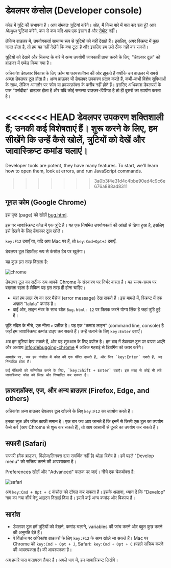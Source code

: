 # डेवलपर कंसोल (Developer console)

कोड में त्रुटि की संभावना है। आप संभवतः त्रुटियां करेंगे। ओह, मैं किस बारे में बात कर रहा हूं? आप *बिल्कुल* त्रुटियां करेंगे, कम से कम यदि आप एक इंसान हैं और [रोबोट](https://en.wikipedia.org/wiki/Bender_(Futurama)) नहीं।

लेकिन ब्राउज़र में, उपयोगकर्ता सामान्य रूप से त्रुटियों को नहीं देखते हैं। इसलिए, अगर स्क्रिप्ट में कुछ गलत होता है, तो हम यह नहीं देखेंगे कि क्या टूटा है और इसलिए हम उसे ठीक नहीं कर सकते।

त्रुटियों को देखने और स्क्रिप्ट के बारे में अन्य उपयोगी जानकारी प्राप्त करने के लिए, "डेवलपर टूल" को ब्राउज़र में एम्बेड किया गया है।

अधिकांश डेवलपर विकास के लिए क्रोम या फ़ायरफ़ॉक्स की ओर झुकते हैं क्योंकि उन ब्राउज़र में सबसे अच्छा डेवलपर टूल होता है। अन्य ब्राउज़र भी डेवलपर उपकरण प्रदान करते हैं, कभी-कभी विशेष सुविधाओं के साथ, लेकिन आमतौर पर क्रोम या फ़ायरफ़ॉक्स के करीब नहीं होते हैं। इसलिए अधिकांश डेवलपर्स के पास "पसंदीदा" ब्राउज़र होता है और यदि कोई समस्या ब्राउज़र-विशिष्ट है तो ही दूसरों का उपयोग करता है।

<<<<<<< HEAD
डेवलपर उपकरण शक्तिशाली हैं; उनकी कई विशेषताएं हैं। शुरू करने के लिए, हम सीखेंगे कि उन्हें कैसे खोलें, त्रुटियों को देखें और जावास्क्रिप्ट कमांड चलाएं।
=======
Developer tools are potent, they have many features. To start, we'll learn how to open them, look at errors, and run JavaScript commands.
>>>>>>> 3a0b3f4e31d4c4bbe90ed4c9c6e676a888ad8311

## गूगल क्रोम (Google Chrome)

इस पृष्ठ (page) को खोलें [bug.html](bug.html).

इस पर जावास्क्रिप्ट कोड में एक त्रुटि है। यह एक नियमित उपयोगकर्ता की आंखों से छिपा हुआ है, इसलिए इसे देखने के लिए डेवलपर टूल खोलें।

`key:F12` दबाएँ या, यदि आप Mac पर हैं, तो `key:Cmd+Opt+J` दबाएँ.

डेवलपर टूल डिफ़ॉल्ट रूप से कंसोल टैब पर खुलेगा।

यह कुछ इस तरह दिखता है:

![chrome](chrome.png)

डेवलपर टूल का सटीक रूप आपके Chrome के संस्करण पर निर्भर करता है। यह समय-समय पर बदलता रहता है लेकिन यह इस तरह ही होना चाहिए।

- यहां हम लाल रंग का एरर मैसेज (error message) देख सकते हैं। इस मामले में, स्क्रिप्ट में एक अज्ञात "lalala" कमांड है।
- दाईं ओर, लाइन नंबर के साथ स्रोत `Bug.html: 12` पर क्लिक करने योग्य लिंक है जहां त्रुटि हुई है।

त्रुटि संदेश के नीचे, एक नीला `>` प्रतीक है। यह एक "कमांड लाइन" (command line, console) है जहाँ हम जावास्क्रिप्ट कमांड टाइप कर सकते हैं। उन्हें चलाने के लिए `key:Enter` दबाएँ।

अब हम त्रुटियां देख सकते हैं, और यह शुरुआत के लिए पर्याप्त है। हम बाद में डेवलपर टूल पर वापस आएंगे और अध्याय <info:debugging-chrome> में अधिक गहराई से डिबगिंग को कवर करेंगे।

```smart header="Multi-line input"
आमतौर पर, जब हम कंसोल में कोड की एक पंक्ति डालते हैं, और फिर `key:Enter` दबाते हैं, यह निष्पादित होता है।

कई पंक्तियों को सम्मिलित करने के लिए, `key:Shift + Enter` दबाएँ। इस तरह से कोई भी लंबे जावास्क्रिप्ट कोड को लिख और निष्पादित कर सकता है।
```

## फ़ायरफ़ॉक्स, एज, और अन्य ब्राउज़र (Firefox, Edge, and others)

अधिकांश अन्य ब्राउज़र डेवलपर टूल खोलने के लिए `key:F12` का उपयोग करते हैं।

इनका लुक और फील काफी समान है। एक बार जब आप जानते हैं कि इनमें से किसी एक टूल का उपयोग कैसे करें (आप Chrome से शुरू कर सकते हैं), तो आप आसानी से दूसरे का उपयोग कर सकते हैं।

## सफारी (Safari)

सफारी (मैक ब्राउज़र, विंडोज/लिनक्स द्वारा समर्थित नहीं है) थोड़ा विशेष है। हमें पहले "Develop menu" को सक्रिय करने की आवश्यकता है।

Preferences खोलें और "Advanced" फलक पर जाएं। नीचे एक चेकबॉक्स है:

![safari](safari.png)

अब `key:Cmd + Opt + C` कंसोल को टॉगल कर सकता है। इसके अलावा, ध्यान दें कि "Develop" नाम का नया शीर्ष मेनू आइटम दिखाई दिया है। इसमें कई अन्य कमांड और विकल्प हैं।

## सारांश

- डेवलपर टूल हमें त्रुटियों को देखने, कमांड चलाने, variables की जांच करने और बहुत कुछ करने की अनुमति देते हैं।
- वे विंडोज पर अधिकांश ब्राउज़रों के लिए `key:F12` के साथ खोले जा सकते हैं। Mac पर Chrome को `key:Cmd + Opt + J`, Safari:` key:Cmd + Opt + C` (पहले सक्रिय करने की आवश्यकता है) की आवश्यकता है।

अब हमारे पास वातावरण तैयार है। अगले भाग में, हम जावास्क्रिप्ट लिखेंगे।

